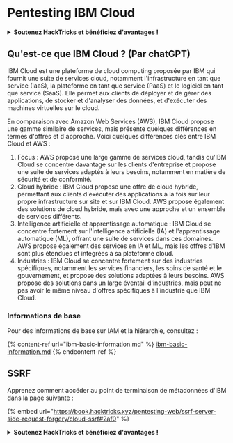 # Pentesting IBM Cloud

<details>

<summary><strong>Soutenez HackTricks et bénéficiez d'avantages !</strong></summary>

* Si vous souhaitez voir votre **entreprise annoncée dans HackTricks** ou si vous souhaitez accéder à la **dernière version de PEASS ou télécharger HackTricks en PDF**, consultez les [**PLANS D'ABONNEMENT**](https://github.com/sponsors/carlospolop) !
* Obtenez le [**swag officiel PEASS & HackTricks**](https://peass.creator-spring.com)
* Découvrez [**The PEASS Family**](https://opensea.io/collection/the-peass-family), notre collection d'[**NFTs**](https://opensea.io/collection/the-peass-family) exclusifs
* **Rejoignez le** 💬 [**groupe Discord**](https://discord.gg/hRep4RUj7f) ou le [**groupe Telegram**](https://t.me/peass) ou **suivez** moi sur **Twitter** 🐦 [**@carlospolopm**](https://twitter.com/carlospolopm).
* **Partagez vos astuces de piratage en soumettant des PR aux** [**HackTricks**](https://github.com/carlospolop/hacktricks) et [**HackTricks Cloud**](https://github.com/carlospolop/hacktricks-cloud) **dépôts Github.**

</details>

## Qu'est-ce que IBM Cloud ? (Par chatGPT)

IBM Cloud est une plateforme de cloud computing proposée par IBM qui fournit une suite de services cloud, notamment l'infrastructure en tant que service (IaaS), la plateforme en tant que service (PaaS) et le logiciel en tant que service (SaaS). Elle permet aux clients de déployer et de gérer des applications, de stocker et d'analyser des données, et d'exécuter des machines virtuelles sur le cloud.

En comparaison avec Amazon Web Services (AWS), IBM Cloud propose une gamme similaire de services, mais présente quelques différences en termes d'offres et d'approche. Voici quelques différences clés entre IBM Cloud et AWS :

1. Focus : AWS propose une large gamme de services cloud, tandis qu'IBM Cloud se concentre davantage sur les clients d'entreprise et propose une suite de services adaptés à leurs besoins, notamment en matière de sécurité et de conformité.
2. Cloud hybride : IBM Cloud propose une offre de cloud hybride, permettant aux clients d'exécuter des applications à la fois sur leur propre infrastructure sur site et sur IBM Cloud. AWS propose également des solutions de cloud hybride, mais avec une approche et un ensemble de services différents.
3. Intelligence artificielle et apprentissage automatique : IBM Cloud se concentre fortement sur l'intelligence artificielle (IA) et l'apprentissage automatique (ML), offrant une suite de services dans ces domaines. AWS propose également des services en IA et ML, mais les offres d'IBM sont plus étendues et intégrées à sa plateforme cloud.
4. Industries : IBM Cloud se concentre fortement sur des industries spécifiques, notamment les services financiers, les soins de santé et le gouvernement, et propose des solutions adaptées à leurs besoins. AWS propose des solutions dans un large éventail d'industries, mais peut ne pas avoir le même niveau d'offres spécifiques à l'industrie que IBM Cloud.

### Informations de base

Pour des informations de base sur IAM et la hiérarchie, consultez :

{% content-ref url="ibm-basic-information.md" %}
[ibm-basic-information.md](ibm-basic-information.md)
{% endcontent-ref %}

## SSRF

Apprenez comment accéder au point de terminaison de métadonnées d'IBM dans la page suivante :

{% embed url="https://book.hacktricks.xyz/pentesting-web/ssrf-server-side-request-forgery/cloud-ssrf#2af0" %}



<details>

<summary><strong>Soutenez HackTricks et bénéficiez d'avantages !</strong></summary>

* Si vous souhaitez voir votre **entreprise annoncée dans HackTricks** ou si vous souhaitez accéder à la **dernière version de PEASS ou télécharger HackTricks en PDF**, consultez les [**PLANS D'ABONNEMENT**](https://github.com/sponsors/carlospolop) !
* Obtenez le [**swag officiel PEASS & HackTricks**](https://peass.creator-spring.com)
* Découvrez [**The PEASS Family**](https://opensea.io/collection/the-peass-family), notre collection d'[**NFTs**](https://opensea.io/collection/the-peass-family) exclusifs
* **Rejoignez le** 💬 [**groupe Discord**](https://discord.gg/hRep4RUj7f) ou le [**groupe Telegram**](https://t.me/peass) ou **suivez** moi sur **Twitter** 🐦 [**@carlospolopm**](https://twitter.com/carlospolopm).
* **Partagez vos astuces de piratage en soumettant des PR aux** [**HackTricks**](https://github.com/carlospolop/hacktricks) et [**HackTricks Cloud**](https://github.com/carlospolop/hacktricks-cloud) **dépôts Github.**

</details>